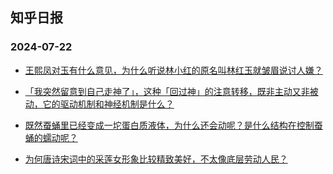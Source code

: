 ## 知乎日报 
### 2024-07-22

+ [王熙凤对玉有什么意见，为什么听说林小红的原名叫林红玉就皱眉说讨人嫌？](https://daily.zhihu.com/story/9773946)

+ [「我突然留意到自己走神了」，这种「回过神」的注意转移，既非主动又非被动，它的驱动机制和神经机制是什么？](https://daily.zhihu.com/story/9773953)

+ [既然蚕蛹里已经变成一坨蛋白质液体，为什么还会动呢？是什么结构在控制蚕蛹的蠕动呢？](https://daily.zhihu.com/story/9773960)

+ [为何唐诗宋词中的采莲女形象比较精致美好，不太像底层劳动人民？](https://daily.zhihu.com/story/9773962)

